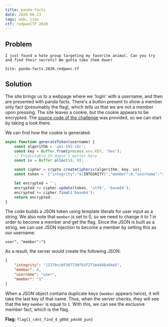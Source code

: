 ```yaml
---
title: panda-facts
date: 2020-06-23
tags: web, json
ctf: redpwnCTF 2020
---
```

## Problem
```
I just found a hate group targeting my favorite animal. Can you try and find their secrets? We gotta take them down!

Site: panda-facts.2020.redpwnc.tf
```

## Solution

The site brings us to a webpage where we 'login' with a username, and then are presented with panda facts. There's a button present to show a member only fact (presumably the flag), which tells us that we are not a member upon pressing. The site leaves a cookie, but the cookie appears to be encrypted. The [source code of the challenge](./files/pandafacts1.js) was provided, so we can start by taking a look there.

We can find how the cookie is generated:
```js
async function generateToken(username) {
    const algorithm = 'aes-192-cbc'; 
    const key = Buffer.from(process.env.KEY, 'hex'); 
    // Predictable IV doesn't matter here
    const iv = Buffer.alloc(16, 0);

    const cipher = crypto.createCipheriv(algorithm, key, iv);
    const token = `{"integrity":"${INTEGRITY}","member":0,"username":"${username}"}`

    let encrypted = '';
    encrypted += cipher.update(token, 'utf8', 'base64');
    encrypted += cipher.final('base64');
    return encrypted;
}
```

The code builds a JSON token using template literals for user input as a string. We also note that ```member``` is set to 0, so we need to change it to 1 in order to become a member and get the flag. Since the JSON is built as a string, we can use JSON injection to become a member by setting this as our username:

```
user", "member":"1
```

As a result, the server would create the following JSON:

```json
{
    "integrity": "12370cc0f387730fb3f273e4d46a94e5",
    "member": 0,
    "username": "user",
    "member": "1"
}
```

When a JSON object contains duplicate keys (```member``` appears twice), it will take the last key of that name. Thus, when the server checks, they will see that the key ```member``` is equal to ```1```. With this, we can see the exclusive member fact, which is the flag.

**Flag:** ```flag{1_c4nt_f1nd_4_g00d_p4nd4_pun}```